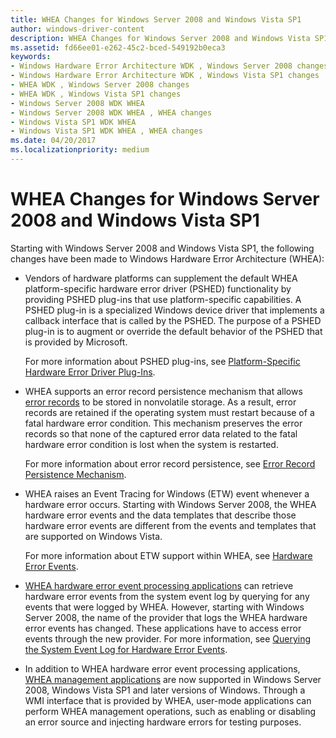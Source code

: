 ```yaml
---
title: WHEA Changes for Windows Server 2008 and Windows Vista SP1
author: windows-driver-content
description: WHEA Changes for Windows Server 2008 and Windows Vista SP1
ms.assetid: fd66ee01-e262-45c2-bced-549192b0eca3
keywords:
- Windows Hardware Error Architecture WDK , Windows Server 2008 changes
- Windows Hardware Error Architecture WDK , Windows Vista SP1 changes
- WHEA WDK , Windows Server 2008 changes
- WHEA WDK , Windows Vista SP1 changes
- Windows Server 2008 WDK WHEA
- Windows Server 2008 WDK WHEA , WHEA changes
- Windows Vista SP1 WDK WHEA
- Windows Vista SP1 WDK WHEA , WHEA changes
ms.date: 04/20/2017
ms.localizationpriority: medium
---
```


# WHEA Changes for Windows Server 2008 and Windows Vista SP1


Starting with Windows Server 2008 and Windows Vista SP1, the following changes have been made to Windows Hardware Error Architecture (WHEA):

-   Vendors of hardware platforms can supplement the default WHEA platform-specific hardware error driver (PSHED) functionality by providing PSHED plug-ins that use platform-specific capabilities. A PSHED plug-in is a specialized Windows device driver that implements a callback interface that is called by the PSHED. The purpose of a PSHED plug-in is to augment or override the default behavior of the PSHED that is provided by Microsoft.

    For more information about PSHED plug-ins, see [Platform-Specific Hardware Error Driver Plug-Ins](platform-specific-hardware-error-driver-plug-ins2.md).

-   WHEA supports an error record persistence mechanism that allows [error records](error-records.md) to be stored in nonvolatile storage. As a result, error records are retained if the operating system must restart because of a fatal hardware error condition. This mechanism preserves the error records so that none of the captured error data related to the fatal hardware error condition is lost when the system is restarted.

    For more information about error record persistence, see [Error Record Persistence Mechanism](error-record-persistence-mechanism.md).

-   WHEA raises an Event Tracing for Windows (ETW) event whenever a hardware error occurs. Starting with Windows Server 2008, the WHEA hardware error events and the data templates that describe those hardware error events are different from the events and templates that are supported on Windows Vista.

    For more information about ETW support within WHEA, see [Hardware Error Events](https://msdn.microsoft.com/library/windows/hardware/ff559387).

-   [WHEA hardware error event processing applications](whea-hardware-error-event-processing-applications.md) can retrieve hardware error events from the system event log by querying for any events that were logged by WHEA. However, starting with Windows Server 2008, the name of the provider that logs the WHEA hardware error events has changed. These applications have to access error events through the new provider. For more information, see [Querying the System Event Log for Hardware Error Events](querying-the-system-event-log-for-hardware-error-events.md).

-   In addition to WHEA hardware error event processing applications, [WHEA management applications](whea-management-applications.md) are now supported in Windows Server 2008, Windows Vista SP1 and later versions of Windows. Through a WMI interface that is provided by WHEA, user-mode applications can perform WHEA management operations, such as enabling or disabling an error source and injecting hardware errors for testing purposes.

 

 




